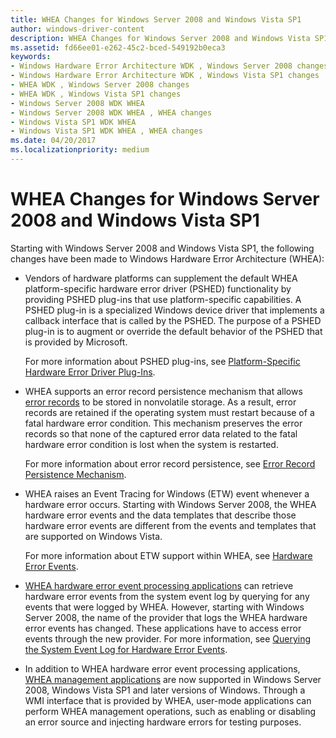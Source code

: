 ```yaml
---
title: WHEA Changes for Windows Server 2008 and Windows Vista SP1
author: windows-driver-content
description: WHEA Changes for Windows Server 2008 and Windows Vista SP1
ms.assetid: fd66ee01-e262-45c2-bced-549192b0eca3
keywords:
- Windows Hardware Error Architecture WDK , Windows Server 2008 changes
- Windows Hardware Error Architecture WDK , Windows Vista SP1 changes
- WHEA WDK , Windows Server 2008 changes
- WHEA WDK , Windows Vista SP1 changes
- Windows Server 2008 WDK WHEA
- Windows Server 2008 WDK WHEA , WHEA changes
- Windows Vista SP1 WDK WHEA
- Windows Vista SP1 WDK WHEA , WHEA changes
ms.date: 04/20/2017
ms.localizationpriority: medium
---
```


# WHEA Changes for Windows Server 2008 and Windows Vista SP1


Starting with Windows Server 2008 and Windows Vista SP1, the following changes have been made to Windows Hardware Error Architecture (WHEA):

-   Vendors of hardware platforms can supplement the default WHEA platform-specific hardware error driver (PSHED) functionality by providing PSHED plug-ins that use platform-specific capabilities. A PSHED plug-in is a specialized Windows device driver that implements a callback interface that is called by the PSHED. The purpose of a PSHED plug-in is to augment or override the default behavior of the PSHED that is provided by Microsoft.

    For more information about PSHED plug-ins, see [Platform-Specific Hardware Error Driver Plug-Ins](platform-specific-hardware-error-driver-plug-ins2.md).

-   WHEA supports an error record persistence mechanism that allows [error records](error-records.md) to be stored in nonvolatile storage. As a result, error records are retained if the operating system must restart because of a fatal hardware error condition. This mechanism preserves the error records so that none of the captured error data related to the fatal hardware error condition is lost when the system is restarted.

    For more information about error record persistence, see [Error Record Persistence Mechanism](error-record-persistence-mechanism.md).

-   WHEA raises an Event Tracing for Windows (ETW) event whenever a hardware error occurs. Starting with Windows Server 2008, the WHEA hardware error events and the data templates that describe those hardware error events are different from the events and templates that are supported on Windows Vista.

    For more information about ETW support within WHEA, see [Hardware Error Events](https://msdn.microsoft.com/library/windows/hardware/ff559387).

-   [WHEA hardware error event processing applications](whea-hardware-error-event-processing-applications.md) can retrieve hardware error events from the system event log by querying for any events that were logged by WHEA. However, starting with Windows Server 2008, the name of the provider that logs the WHEA hardware error events has changed. These applications have to access error events through the new provider. For more information, see [Querying the System Event Log for Hardware Error Events](querying-the-system-event-log-for-hardware-error-events.md).

-   In addition to WHEA hardware error event processing applications, [WHEA management applications](whea-management-applications.md) are now supported in Windows Server 2008, Windows Vista SP1 and later versions of Windows. Through a WMI interface that is provided by WHEA, user-mode applications can perform WHEA management operations, such as enabling or disabling an error source and injecting hardware errors for testing purposes.

 

 




